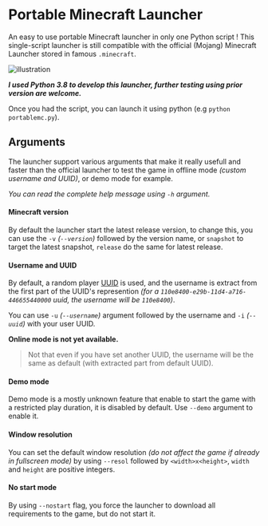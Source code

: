 # Portable Minecraft Launcher
An easy to use portable Minecraft launcher in only one Python script !
This single-script launcher is still compatible with the official (Mojang) Minecraft Launcher stored in famous `.minecraft`.

![illustration](https://github.com/mindstorm38/portablemc/blob/master/illustration.png?raw=true)

***I used Python 3.8 to develop this launcher, further testing using prior version are welcome.***

Once you had the script, you can launch it using python (e.g `python portablemc.py`).

## Arguments
The launcher support various arguments that make it really usefull and faster than the official launcher
to test the game in offline mode *(custom username and UUID)*, or demo mode for example.

*You can read the complete help message using `-h` argument.*

#### Minecraft version
By default the launcher start the latest release version, to change this, you can use the `-v` *(`--version`)* followed by the
version name, or `snapshot` to target the latest snapshot, `release` do the same for latest release.

#### Username and UUID
By default, a random player [UUID](https://fr.wikipedia.org/wiki/Universally_unique_identifier) is used, and the username is
extract from the first part of the UUID's represention *(for a `110e8400-e29b-11d4-a716-446655440000` uuid, the username will be `110e8400`)*.

You can use `-u` *(`--username`)* argument followed by the username and `-i` *(`--uuid`)* with your user UUID.

**Online mode is not yet available.**

> Not that even if you have set another UUID, the username will be the same as default (with extracted part from default UUID).

#### Demo mode
Demo mode is a mostly unknown feature that enable to start the game with a restricted play duration, it is disabled by default.
Use `--demo` argument to enable it.

#### Window resolution
You can set the default window resolution *(do not affect the game if already in fullscreen mode)* by using `--resol` followed by
`<width>x<height>`, `width` and `height` are positive integers.

#### No start mode
By using `--nostart` flag, you force the launcher to download all requirements to the game, but do not start it.
